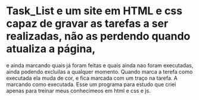 # Task_List e um site em HTML e css capaz de gravar as tarefas a ser realizadas, não as perdendo quando atualiza a página,
e ainda marcando quais já foram feitas e quais ainda nao foram executadas, ainda podendo excluilas a qualquer momento.
Quando marca a terefa como executada ela muda de cor, e fica marcada com um traço na tarefa. A marcando como executada.
Esse um programa para estudo que criei apenas para treinar meus conhecimeos em html e css e js.
